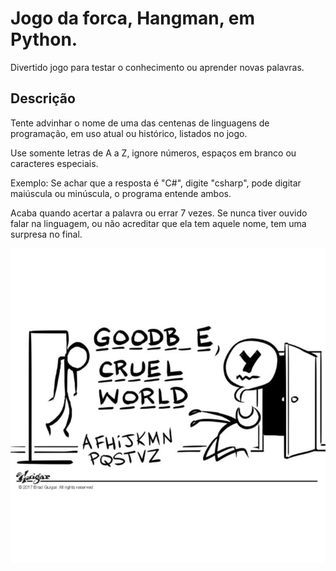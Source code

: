 # Jogo da forca, Hangman, em Python.
Divertido jogo para testar o conhecimento ou aprender novas palavras.

## Descrição
Tente advinhar o nome de uma das centenas de linguagens de programação, em uso atual ou histórico, listados no jogo.

Use somente letras de A a Z, ignore números, espaços em branco ou caracteres especiais.

Exemplo: Se achar que a resposta é "C#", digite "csharp", pode digitar maiúscula ou minúscula, o programa entende ambos.

Acaba quando acertar a palavra ou errar 7 vezes. Se nunca tiver ouvido falar na linguagem, ou não acreditar que ela tem aquele nome, tem uma surpresa no final.

<p align="center">
<img src=https://github.com/marcosmorandi/hangman-python/blob/main/hangman-cartoon.jpg >
</p>